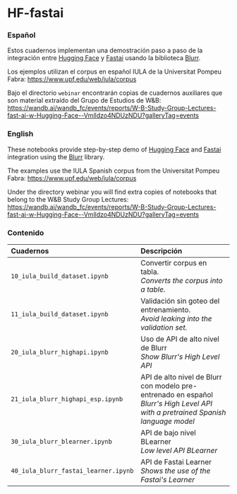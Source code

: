 # HF-fastai

### Español

Estos cuadernos implementan una demostración paso a paso de la integración entre [Hugging Face](https://huggingface.co) y [Fastai](https://www.fast.ai) usando la biblioteca [Blurr](https://ohmeow.github.io/blurr/).

Los ejemplos utilizan el corpus en español IULA de la Universitat Pompeu Fabra:
https://www.upf.edu/web/iula/corpus

Bajo el directorio `webinar` encontrarán copias de cuadernos auxiliares que son material extraído del Grupo de Estudios de W&B:
https://wandb.ai/wandb_fc/events/reports/W-B-Study-Group-Lectures-fast-ai-w-Hugging-Face--Vmlldzo4NDUzNDU?galleryTag=events



### English

These notebooks provide step-by-step demo of [Hugging Face](https://huggingface.co) and [Fastai](https://www.fast.ai) integration using the [Blurr](https://ohmeow.github.io/blurr/) library.

The examples use the IULA Spanish corpus from the Universitat Pompeu Fabra:
https://www.upf.edu/web/iula/corpus

Under the directory webinar you will find extra copies of notebooks that belong to the W&B Study Group Lectures:
https://wandb.ai/wandb_fc/events/reports/W-B-Study-Group-Lectures-fast-ai-w-Hugging-Face--Vmlldzo4NDUzNDU?galleryTag=events


### Contenido


| Cuadernos | Descripción |
|:---  |:---  |
| `10_iula_build_dataset.ipynb`	| Convertir corpus en tabla.</br> _Converts the corpus into a table._ 	|
| `11_iula_build_dataset.ipynb`	| Validación sin goteo del entrenamiento.</br> _Avoid leaking into the validation set._ 	|
| `20_iula_blurr_highapi.ipynb`  	| Uso de API de alto nivel de Blurr</br> _Show Blurr's High Level API_ |
| `21_iula_blurr_highapi_esp.ipynb`  	| API de alto nivel de Blurr con modelo pre-entrenado en español</br> _Blurr's High Level API with a pretrained Spanish language model_	|
| `30_iula_blurr_blearner.ipynb`  	| API de bajo nivel BLearner</br> _Low level API BLearner_ 	|
| `40_iula_blurr_fastai_learner.ipynb`  	| API de Fastai Learner</br> _Shows the use of the Fastai's Learner_	|
